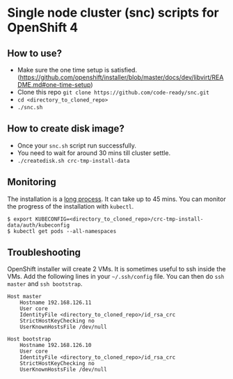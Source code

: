 # Single node cluster (snc) scripts for OpenShift 4 

## How to use?
- Make sure the one time setup is satisfied. (https://github.com/openshift/installer/blob/master/docs/dev/libvirt/README.md#one-time-setup)
- Clone this repo `git clone https://github.com/code-ready/snc.git`
- `cd <directory_to_cloned_repo>`
- `./snc.sh`

## How to create disk image?
- Once your `snc.sh` script run successfully.
- You need to wait for around 30 mins till cluster settle.
- `./createdisk.sh crc-tmp-install-data`

## Monitoring

The installation is a [long process](https://github.com/openshift/installer/blob/master/docs/user/overview.md#cluster-installation-process). It can take up to 45 mins.
You can monitor the progress of the installation with `kubectl`.

```
$ export KUBECONFIG=<directory_to_cloned_repo>/crc-tmp-install-data/auth/kubeconfig
$ kubectl get pods --all-namespaces
```

## Troubleshooting

OpenShift installer will create 2 VMs. It is sometimes useful to ssh inside the VMs.
Add the following lines in your `~/.ssh/config` file. You can then do `ssh master` and `ssh bootstrap`.

```
Host master
    Hostname 192.168.126.11
    User core
    IdentityFile <directory_to_cloned_repo>/id_rsa_crc
    StrictHostKeyChecking no
    UserKnownHostsFile /dev/null

Host bootstrap
    Hostname 192.168.126.10
    User core
    IdentityFile <directory_to_cloned_repo>/id_rsa_crc
    StrictHostKeyChecking no
    UserKnownHostsFile /dev/null
```

